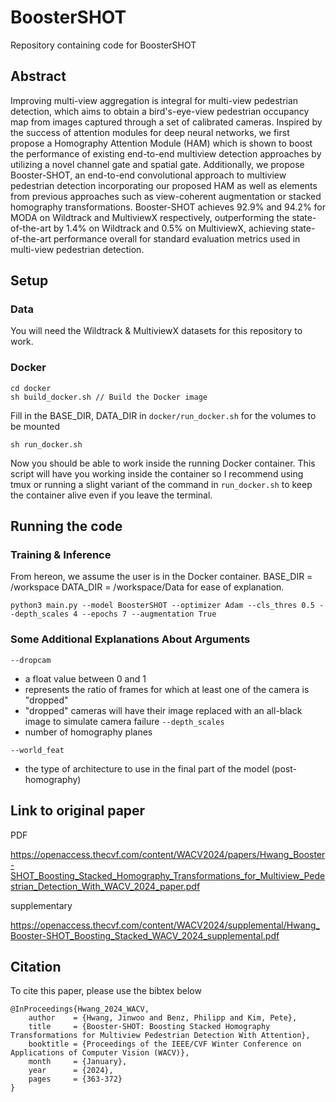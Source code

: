 # BoosterSHOT
Repository containing code for BoosterSHOT

## Abstract
Improving multi-view aggregation is integral for multi-view pedestrian detection, which aims to obtain a bird's-eye-view pedestrian occupancy map from images captured through a set of calibrated cameras. Inspired by the success of attention modules for deep neural networks, we first propose a Homography Attention Module (HAM) which is shown to boost the performance of existing end-to-end multiview detection approaches by utilizing a novel channel gate and spatial gate. Additionally, we propose Booster-SHOT, an end-to-end convolutional approach to multiview pedestrian detection incorporating our proposed HAM as well as elements from previous approaches such as view-coherent augmentation or stacked homography transformations. Booster-SHOT achieves 92.9% and 94.2% for MODA on Wildtrack and MultiviewX respectively, outperforming the state-of-the-art by 1.4% on Wildtrack and 0.5% on MultiviewX, achieving state-of-the-art performance overall for standard evaluation metrics used in multi-view pedestrian detection.

## Setup
### Data
You will need the Wildtrack & MultiviewX datasets for this repository to work.

### Docker
```
cd docker
sh build_docker.sh // Build the Docker image
```

Fill in the BASE_DIR, DATA_DIR in `docker/run_docker.sh` for the volumes to be mounted

```
sh run_docker.sh
```

Now you should be able to work inside the running Docker container.
This script will have you working inside the container so I recommend using tmux or running a slight variant of the command in `run_docker.sh` to keep the container alive even if you leave the terminal.

## Running the code
### Training & Inference
From hereon, we assume the user is in the Docker container.
BASE_DIR = /workspace
DATA_DIR = /workspace/Data
for ease of explanation.

```
python3 main.py --model BoosterSHOT --optimizer Adam --cls_thres 0.5 --depth_scales 4 --epochs 7 --augmentation True
```

### Some Additional Explanations About Arguments
`--dropcam`
- a float value between 0 and 1
- represents the ratio of frames for which at least one of the camera is "dropped"
- "dropped" cameras will have their image replaced with an all-black image to simulate camera failure
`--depth_scales`
- number of homography planes

`--world_feat`
- the type of architecture to use in the final part of the model (post-homography)

## Link to original paper
PDF

https://openaccess.thecvf.com/content/WACV2024/papers/Hwang_Booster-SHOT_Boosting_Stacked_Homography_Transformations_for_Multiview_Pedestrian_Detection_With_WACV_2024_paper.pdf

supplementary

https://openaccess.thecvf.com/content/WACV2024/supplemental/Hwang_Booster-SHOT_Boosting_Stacked_WACV_2024_supplemental.pdf

## Citation
To cite this paper, please use the bibtex below
```
@InProceedings{Hwang_2024_WACV,
    author    = {Hwang, Jinwoo and Benz, Philipp and Kim, Pete},
    title     = {Booster-SHOT: Boosting Stacked Homography Transformations for Multiview Pedestrian Detection With Attention},
    booktitle = {Proceedings of the IEEE/CVF Winter Conference on Applications of Computer Vision (WACV)},
    month     = {January},
    year      = {2024},
    pages     = {363-372}
}
```
